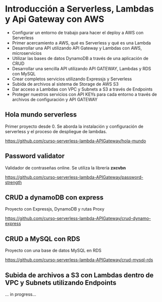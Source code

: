 # Introducción a Serverless, Lambdas y Api Gateway con AWS

- Configurar un entorno de trabajo para hacer el deploy a AWS con Serverless
- Primer acercamiento a AWS, qué es Serverless y qué es una Lambda
- Desarrollar una API utilizando API Gateway y Lambdas con AWS, microservicios
- Utilizar las bases de datos DynamoDB a través de una aplicación de CRUD
- Desarrollar una sencilla API utilizando API GATEWAY, Lambdas y RDS con MySQL
- Crear completos servicios utilizando Expressjs y Serverless
- Subida de archivos al sistema de Storage de AWS S3
- Dar acceso a Lambdas con VPC y Subnets a S3 a través de Endpoints
- Proteger nuestros servicios con API KEYs para cada entorno a través de archivos de configuración y API GATEWAY

## Hola mundo serverless

Primer proyecto desde 0. Se aborda la instalación y configuración de serverless y el proceso de despliegue de lambdas.

https://github.com/curso-serverless-lambda-APIGateway/hola-mundo

## Password validator

Validador de contraseñas online. Se utiliza la librería **zxcvbn**

https://github.com/curso-serverless-lambda-APIGateway/password-strength

## CRUD a dynamoDB con express

Proyecto con Expressjs, DynamoDB y rutas Proxy

https://github.com/curso-serverless-lambda-APIGateway/crud-dynamo-express

## CRUD a MySQL con RDS

Proyecto con una base de datos MySQL en RDS

https://github.com/curso-serverless-lambda-APIGateway/crud-mysql-rds

## Subida de archivos a S3 con Lambdas dentro de VPC y Subnets utilizando Endpoints

... in progress...
